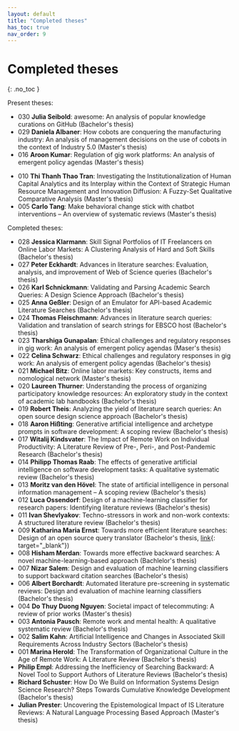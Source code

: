 ```yaml
---
layout: default
title: "Completed theses"
has_toc: true
nav_order: 9
---
```


# Completed theses
{: .no_toc }

Present theses:

- 030 **Julia Seibold**: awesome: An analysis of popular knowledge curations on GitHub (Bachelor's thesis)
- 029 **Daniela Albaner**: How cobots are conquering the manufacturing industry: An analysis of management decisions on the use of cobots in the context of Industry 5.0 (Master's thesis)
- 016 **Aroon Kumar**: Regulation of gig work platforms: An analysis of emergent policy agendas (Master's thesis)
<!-- - 015 **Ali Ahmed**: Automating the CoLRev metadata prescreening process: A web application solution (Master's thesis) -->
- 010 **Thi Thanh Thao Tran**: Investigating the Institutionalization of Human Capital Analytics and its Interplay within the Context of Strategic Human Resource Management and Innovation Diffusion: A Fuzzy-Set Qualitative Comparative Analysis (Master's thesis)
- 005 **Carlo Tang**: Make behavioral change stick with chatbot interventions – An overview of systematic reviews (Master's thesis)

Completed theses:

- 028 **Jessica Klarmann**: Skill Signal Portfolios of IT Freelancers on Online Labor Markets: A Clustering Analysis of Hard and Soft Skills (Bachelor's thesis)
- 027 **Peter Eckhardt**: Advances in literature searches: Evaluation, analysis, and improvement of Web of Science queries (Bachelor's thesis)
- 026 **Karl Schnickmann**: Validating and Parsing Academic Search Queries: A Design Science Approach (Bachelor's thesis)
- 025 **Anna Geßler**: Design of an Emulator for API-based Academic Literature Searches (Bachelor's thesis)
- 024 **Thomas Fleischmann**: Advances in literature search queries: Validation and translation of search strings for EBSCO host (Bachelor's thesis)
- 023 **Tharshiga Gunapalan**: Ethical challenges and regulatory responses in gig work: An analysis of emergent policy agendas (Maser's thesis)
- 022 **Celina Schwarz**: Ethical challenges and regulatory responses in gig work: An analysis of emergent policy agendas (Bachelor's thesis)
- 021 **Michael Bitz**: Online labor markets: Key constructs, items and nomological network (Master's thesis)
- 020 **Laureen Thurner**: Understanding the process of organizing participatory knowledge resources: An exploratory study in the context of academic lab handbooks (Bachelor's thesis)
- 019 **Robert Theis**: Analyzing the yield of literature search queries: An open source design science approach (Bachelor's thesis)
- 018 **Aaron Hißting**: Generative artificial intelligence and archetype prompts in software development: A scoping review (Bachelor's thesis)
- 017 **Witalij Kindsvater**: The Impact of Remote Work on Individual Productivity: A Literature Review of Pre-, Peri-, and Post-Pandemic Research (Bachelor's thesis)
- 014 **Philipp Thomas Raab**: The effects of generative artificial intelligence on software development tasks: A qualitative systematic review (Bachelor's thesis)
- 013 **Moritz van den Hövel**: The state of artificial intelligence in personal information management – A scoping review (Bachelor's thesis)
- 012 **Luca Ossendorf**: Design of a machine-learning classifier for research papers: Identifying literature reviews (Bachelor's thesis)
- 011 **Ivan Shevlyakov**: Techno-stressors in work and non-work contexts: A structured literature review  (Bachelor's thesis)
- 009 **Katharina Maria Ernst**: Towards more efficient literature searches: Design of an open source query translator (Bachelor's thesis, [link](https://github.com/CoLRev-Environment/search-query){: target="_blank"})
- 008 **Hisham Merdan**: Towards  more effective backward searches: A novel machine-learning-based approach (Bachlelor's thesis)
- 007 **Nizar Salem**: Design and evaluation of machine learning classifiers to support backward citation searches (Bachelor's thesis)
- 006 **Albert Borchardt**: Automated literature pre-screening in systematic reviews: Design and evaluation of machine learning classifiers (Bachelor's thesis)
- 004 **Do Thuy Duong Nguyen**: Societal impact of telecommuting: A review of prior works (Master's thesis)
- 003 **Antonia Pausch**: Remote work and mental health: A qualitative systematic review (Bachelor's thesis)
- 002 **Salim Kahn**: Artificial Intelligence and Changes in Associated Skill Requirements Across Industry Sectors (Bachelor's thesis)
- 001 **Marina Herold**: The Transformation of Organizational Culture in the Age of Remote Work: A Literature Review (Bachelor's thesis)
- **Philip Empl**: Addressing the Inefficiency of Searching Backward: A Novel Tool to Support Authors of Literature Reviews (Bachelor's thesis)
- **Richard Schuster**: How Do We Build on Information Systems Design Science Research? Steps Towards Cumulative Knowledge Development (Bachelor's thesis)
- **Julian Prester**: Uncovering the Epistemological Impact of IS Literature Reviews: A Natural Language Processing Based Approach (Master's thesis)
